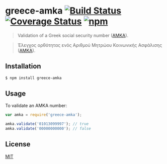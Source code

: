 # greece-amka [![Build Status](https://travis-ci.org/greecejs/greece-amka.svg?branch=master)](https://travis-ci.org/greecejs/greece-amka) [![Coverage Status](https://coveralls.io/repos/github/greecejs/greece-amka/badge.svg?branch=master)](https://coveralls.io/github/greecejs/greece-amka?branch=master) [![npm](https://img.shields.io/npm/v/greece-amka.svg)](https://www.npmjs.com/package/greece-amka)

> Validation of a Greek social security number ([AMKA](http://www.amka.gr)).

> Έλεγχος ορθότητας ενός Αριθμού Μητρώου Κοινωνικής Ασφάλισης ([ΑΜΚΑ](http://www.amka.gr)).

## Installation

```sh
$ npm install greece-amka
```

## Usage

To validate an AMKA number:

```js
var amka = require('greece-amka');

amka.validate('01013099997'); // true
amka.validate('00000000000'); // false
```

## License

[MIT](http://opensource.org/licenses/mit-license.php)
